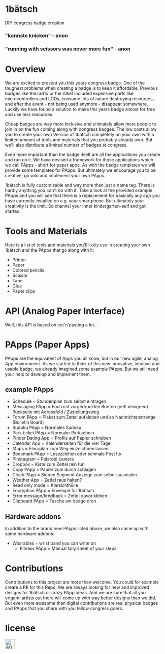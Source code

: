 

# 1bätsch
DIY congress badge creation

### "kannste knicken" - anon
### "running with scissors was never more fun" - anon


# Overview
We are excited to present you this years congress badge. One of the toughest problems when creating a badge is to keep it affordable. Previous badges like the rad1o or the r0ket included expensive parts like microcontrollers and LCDs, consume lots of nature destroying resources, and after the event - not being used anymore - disappear somewhere.
Luckily we have found a solution to make this years badge almost for free and use less resources.

Cheap badges are way more inclusive and ultimately allow more people to join in on the fun coming along with congress badges. The low costs allow you to create your own Version of 1bätsch completely on your own with a limited amount of tools and materials that you probably already own. But we'll also distribute a limited number of badges at congress.

Even more important than the badge itself are all the applications you create and run on it. We have devised a framework for those applications which we call PApps - short for paper apps. As with the badge templates we will provide some templates for PApps. But ultimately we encourage you to be creative, go wild and implement your own PApps.

1bätsch is fully customizable and way more than just a name tag. There is hardly anything you can't do with it. Take a look at the provided example PApps and you will see that there is a replacement for basically any app you have currently installed on e.g. your smartphone. But ultimately your creativity is the limit. So channel your inner kindergarten-self and get started.  


# Tools and Materials
Here is a list of tools and materials you'll likely use in creating your own 1bätsch and the PApps that go along with it:

 - Printer
 - Paper
 - Colored pencils
 - Scissor
 - Tape
 - Glue
 - Paper clips

# API (Analog Paper Interface)

Well, this API is based on cut'n'pasting a lot...

# PApps (Paper Apps)

PApps are the equivalent of Apps you all know, but in our new agile, analog App environment.
As we started to think of this new innovative, intuitive and usable badge, we already imagined some example PApps.
But we still need your help to develop and implement them.
## example PApps
* Schedule = Stundenplan zum selbst eintragen
* Messaging PApp = Fach mit vorgedruckten Briefen (nett designed) Rückseite mit Adressfeld / Zustellungsweg
* Forum PApp = Plakat zum Zettel aufkleben und so Nachrichtenstränge (Bulletin Board)
* Sudoku PApp = Normales Sudoku
* Park ticket PApp = Normaler Parkschein
* Pinder Dating App = Profile auf Papier schreiben
* Calendar App = Kalenderseiten für die vier Tage
* Maps = Floorplan zum Weg einzeichnen lassen
* Bookmark PApp = Lesezeichen oder schmale Post Its
* PInstagram = Polaroid camera
* Dropbox = Kiste zum Zettel rein tun
* Copy PApp = Papier zum durch schlagen
* Clock PApp = Sieben Segment Anzeige zum selber ausmalen
* Weather App = Zettel raus halten?
* Read only mode = Klarsichthülle
* Encryption PApp = Envelope for 1bätsch
* Error message/feedback = Zettel davor kleben
* Clipboard PApp = Tasche am badge dran

## Hardware addons
In addition to the brand new PApps listed above, we also came up with some hardware addons:

* Wearables = wrist band you can write on
    * Fitness PApp = Manual tally sheet of your steps

# Contributions
Contributions to this project are more than welcome. You could for example create a PR for this Repo. We are always looking for new and improved designs for 1bätsch or crazy PApp ideas. And we are sure that all you origami artists out there will come up with way better designs than we did. But even more awesome than digital contributions are real physical badges and PApps that you share with you fellow congress goers.

# license
<a href="http://www.wtfpl.net/"><img src="http://www.wtfpl.net/wp-content/uploads/2012/12/wtfpl-badge-1.png" height="31"  alt="WTFPL" /></a>
